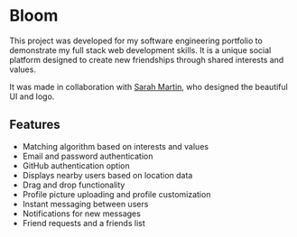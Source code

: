 # Bloom

This project was developed for my software engineering portfolio to demonstrate my full stack web development skills.
It is a unique social platform designed to create new friendships through shared interests and values.

It was made in collaboration with [Sarah Martin](https://www.sarahmartinart.com/), who designed the beautiful UI and logo.

## Features

- Matching algorithm based on interests and values
- Email and password authentication
- GitHub authentication option
- Displays nearby users based on location data
- Drag and drop functionality
- Profile picture uploading and profile customization
- Instant messaging between users
- Notifications for new messages
- Friend requests and a friends list
